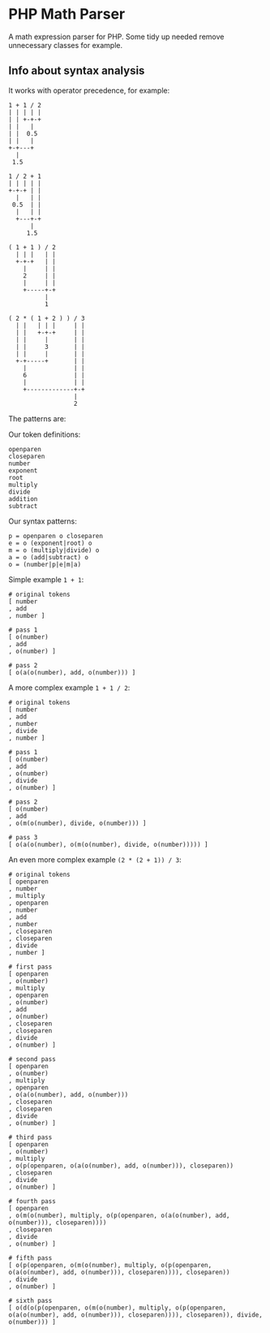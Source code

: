 # PHP Math Parser

A math expression parser for PHP. Some tidy up needed remove unnecessary classes
for example.

## Info about syntax analysis

It works with operator precedence, for example:

    1 + 1 / 2
    | | | | |
    | | +-+-+
    | |   |  
    | |  0.5
    | |   |
    +-+---+
      |
     1.5

    1 / 2 + 1
    | | | | |
    +-+-+ | |
      |   | |
     0.5  | |
      |   | |
      +---+-+
          |
         1.5

    ( 1 + 1 ) / 2
      | | |   | |
      +-+-+   | |
        |     | |
        2     | |
        |     | |
        +-----+-+
              |
              1

    ( 2 * ( 1 + 2 ) ) / 3
      | |   | | |     | |
      | |   +-+-+     | |
      | |     |       | |
      | |     3       | |
      | |     |       | |
      +-+-----+       | |
        |             | |
        6             | |
        |             | |
        +-------------+-+
                      |
                      2

The patterns are:

Our token definitions:

    openparen
    closeparen
    number
    exponent
    root
    multiply
    divide
    addition
    subtract
    
Our syntax patterns:

    p = openparen o closeparen
    e = o (exponent|root) o
    m = o (multiply|divide) o
    a = o (add|subtract) o
    o = (number|p|e|m|a)
    

Simple example `1 + 1`:

    # original tokens
    [ number
    , add
    , number ]

    # pass 1
    [ o(number)
    , add
    , o(number) ]

    # pass 2
    [ o(a(o(number), add, o(number))) ]

A more complex example `1 + 1 / 2`:

    # original tokens
    [ number
    , add
    , number
    , divide
    , number ]

    # pass 1
    [ o(number)
    , add
    , o(number)
    , divide
    , o(number) ]

    # pass 2
    [ o(number)
    , add
    , o(m(o(number), divide, o(number))) ]

    # pass 3
    [ o(a(o(number), o(m(o(number), divide, o(number))))) ]

An even more complex example `(2 * (2 + 1)) / 3`:

    # original tokens
    [ openparen 
    , number 
    , multiply 
    , openparen
    , number
    , add
    , number
    , closeparen
    , closeparen
    , divide
    , number ]

    # first pass
    [ openparen 
    , o(number)
    , multiply 
    , openparen
    , o(number)
    , add
    , o(number)
    , closeparen
    , closeparen
    , divide
    , o(number) ]

    # second pass
    [ openparen 
    , o(number)
    , multiply 
    , openparen
    , o(a(o(number), add, o(number)))
    , closeparen
    , closeparen
    , divide
    , o(number) ]

    # third pass
    [ openparen 
    , o(number)
    , multiply 
    , o(p(openparen, o(a(o(number), add, o(number))), closeparen))
    , closeparen
    , divide
    , o(number) ]

    # fourth pass
    [ openparen 
    , o(m(o(number), multiply, o(p(openparen, o(a(o(number), add, o(number))), closeparen))))
    , closeparen
    , divide
    , o(number) ]

    # fifth pass
    [ o(p(openparen, o(m(o(number), multiply, o(p(openparen, o(a(o(number), add, o(number))), closeparen)))), closeparen))
    , divide
    , o(number) ]

    # sixth pass
    [ o(d(o(p(openparen, o(m(o(number), multiply, o(p(openparen, o(a(o(number), add, o(number))), closeparen)))), closeparen)), divide, o(number))) ]